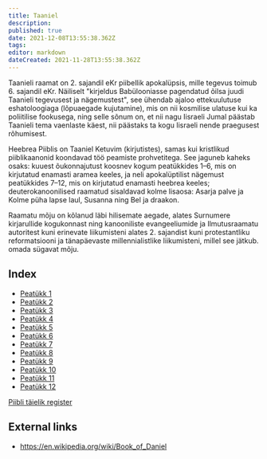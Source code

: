 ```yaml
---
title: Taaniel
description: 
published: true
date: 2021-12-08T13:55:38.362Z
tags: 
editor: markdown
dateCreated: 2021-11-28T13:55:38.362Z
---
```


Taanieli raamat on 2. sajandil eKr piibellik apokalüpsis, mille tegevus toimub 6. sajandil eKr. Näiliselt "kirjeldus Babülooniasse pagendatud õilsa juudi Taanieli tegevusest ja nägemustest", see ühendab ajaloo ettekuulutuse eshatoloogiaga (lõpuaegade kujutamine), mis on nii kosmilise ulatuse kui ka poliitilise fookusega, ning selle sõnum on, et nii nagu Iisraeli Jumal päästab Taanieli tema vaenlaste käest, nii päästaks ta kogu Iisraeli nende praegusest rõhumisest.

Heebrea Piiblis on Taaniel Ketuvim (kirjutistes), samas kui kristlikud piiblikaanonid koondavad töö peamiste prohvetitega. See jaguneb kaheks osaks: kuuest õukonnajutust koosnev kogum peatükkides 1–6, mis on kirjutatud enamasti aramea keeles, ja neli apokalüptilist nägemust peatükkides 7–12, mis on kirjutatud enamasti heebrea keeles; deuterokanoonilised raamatud sisaldavad kolme lisaosa: Asarja palve ja Kolme püha lapse laul, Susanna ning Bel ja draakon.

Raamatu mõju on kõlanud läbi hilisemate aegade, alates Surnumere kirjarullide kogukonnast ning kanooniliste evangeeliumide ja Ilmutusraamatu autoritest kuni erinevate liikumisteni alates 2. sajandist kuni protestantliku reformatsiooni ja tänapäevaste millennialistlike liikumisteni, millel see jätkub. omada sügavat mõju.

## Index

- [Peatükk 1](/et/Bible/Daniel/1)
- [Peatükk 2](/et/Bible/Daniel/2)
- [Peatükk 3](/et/Bible/Daniel/3)
- [Peatükk 4](/et/Bible/Daniel/4)
- [Peatükk 5](/et/Bible/Daniel/5)
- [Peatükk 6](/et/Bible/Daniel/6)
- [Peatükk 7](/et/Bible/Daniel/7)
- [Peatükk 8](/et/Bible/Daniel/8)
- [Peatükk 9](/et/Bible/Daniel/9)
- [Peatükk 10](/et/Bible/Daniel/10)
- [Peatükk 11](/et/Bible/Daniel/11)
- [Peatükk 12](/et/Bible/Daniel/12)



[Piibli täielik register](/et/index/bible)


## External links

- https://en.wikipedia.org/wiki/Book_of_Daniel